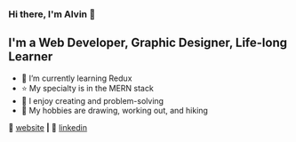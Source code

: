 ### Hi there, I'm Alvin 👋

## I'm a Web Developer, Graphic Designer, Life-long Learner

- 🧠 I’m currently learning Redux
- ⭐ My specialty is in the MERN stack
- 💜 I enjoy creating and problem-solving
- 🎨 My hobbies are drawing, working out, and hiking

🏡 [website][website] **|** 
👔 [linkedin][linkedin]

[website]: https://www.alvingalit.com/
[linkedin]: https://www.linkedin.com/in/aroblesgalit/
